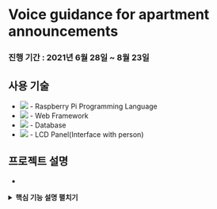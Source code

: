 # Voice guidance for apartment announcements

### 진행 기간 : 2021년 6월 28일 ~ 8월 23일


## 사용 기술
+ <img src ="https://img.shields.io/badge/Python-3776AB?style=flat-square&logo=Python&logoColor=white"/> - Raspberry Pi Programming Language
+ <img src ="https://img.shields.io/badge/django-%23092E20.svg?style=flat-square&logo=django&logoColor=white"/> - Web Framework
+ <img src ="https://img.shields.io/badge/MariaDB-003545?style=flat-square&logo=mariadb&logoColor=white"/> - Database
+ <img src="https://img.shields.io/badge/Raspberry Pi-A22846?style=flat-square&logo=Raspberry Pi&logoColor=white"/> - LCD Panel(Interface with person)

## 프로젝트 설명
+ 


<details>
<summary><b>핵심 기능 설명 펼치기</b></summary>
<div markdown="1">

### 1.


</details>
  
